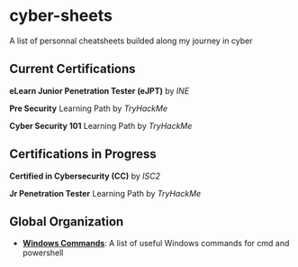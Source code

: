 # cyber-sheets

A list of personnal cheatsheets builded along my journey in cyber

## Current Certifications

**eLearn Junior Penetration Tester (eJPT)** by *INE*

**Pre Security** Learning Path by *TryHackMe*

**Cyber Security 101** Learning Path by *TryHackMe*

## Certifications in Progress

**Certified in Cybersecurity (CC)** by *ISC2*

**Jr Penetration Tester** Learning Path by *TryHackMe*

## Global Organization

* [**Windows Commands**](windows_commands.md): A list of useful Windows commands for cmd and powershell
